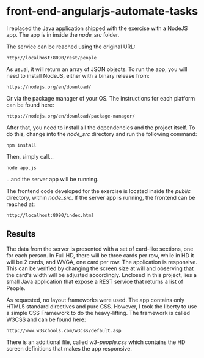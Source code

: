 # front-end-angularjs-automate-tasks

I replaced the Java application shipped with the exercise with a NodeJS
app. The app is in inside the _node\_src_ folder.

The service can be reached using the original URL:

    http://localhost:8090/rest/people

As usual, it will return an array of JSON objects. To run the app, you will
need to install NodeJS, either with a binary release from:

    https://nodejs.org/en/download/

Or via the package manager of your OS. The instructions for each platform
can be found here:

    https://nodejs.org/en/download/package-manager/

After that, you need to install all the dependencies and the project itself. To do this,
change into the _node\_src_ directory and run the following command:

    npm install

Then, simply call...

    node app.js

...and the server app will be running.

The frontend code developed for the exercise is located inside the _public_
directory, within _node\_src_. If the server app is running, the frontend
can be reached at:

    http://localhost:8090/index.html

## Results

The data from the server is presented with a set of card-like sections,
one for each person. In Full HD, there will be three cards per row, while
in HD it will be 2 cards, and WVGA, one card per row. The application is
responsive. This can be verified by changing the screen size at will and
observing that the card's width will be adjusted accordingly.
Enclosed in this project, lies a small Java application that expose a
REST service that returns a list of People.

As requested, no layout frameworks were used. The app contains only HTML5
standard directives and pure CSS. However, I took the liberty to use a simple CSS Framework
to do the heavy-lifting. The framework is called W3CSS and can be found here:

    http://www.w3schools.com/w3css/default.asp

There is an additional file, called _w3-people.css_ which contains the
HD screen definitions that makes the app responsive.

